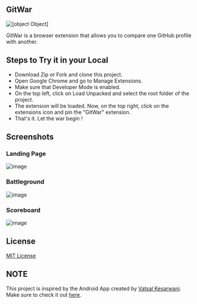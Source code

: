 ## GitWar

![[object Object]](https://socialify.git.ci/smv1999/GitWar/image?font=Source%20Code%20Pro&forks=1&issues=1&language=1&name=1&owner=1&pattern=Brick%20Wall&pulls=1&stargazers=1&theme=Dark)

GitWar is a browser extension that allows you to compare one GitHub profile with another.

## Steps to Try it in your Local

* Download Zip or Fork and clone this project.
* Open Google Chrome and go to Manage Extensions.
* Make sure that Developer Mode is enabled. 
* On the top left, click on Load Unpacked and select the root folder of the project. 
* The extension will be loaded. Now, on the top right, click on the extensions icon and pin the "GitWar" extension. 
* That's it. Let the war begin !

## Screenshots

### Landing Page
![image](https://user-images.githubusercontent.com/42896577/146240289-662f849e-97b8-4845-9fea-c3b0f039ee05.png)

### Battleground
![image](https://user-images.githubusercontent.com/42896577/146240443-20fffbf9-0947-452e-93a5-c977a14f4ed6.png)

### Scoreboard
![image](https://user-images.githubusercontent.com/42896577/146240730-59f8b73e-6606-4552-8ade-3c67e62828ba.png)

## License 
[MIT License](https://github.com/smv1999/GitWar/blob/main/LICENSE)

## NOTE
This project is inspired by the Android App created by [Vatsal Kesarwani](https://github.com/plazzy99). Make sure to check it out [here](https://github.com/plazzy99/GitFit).
